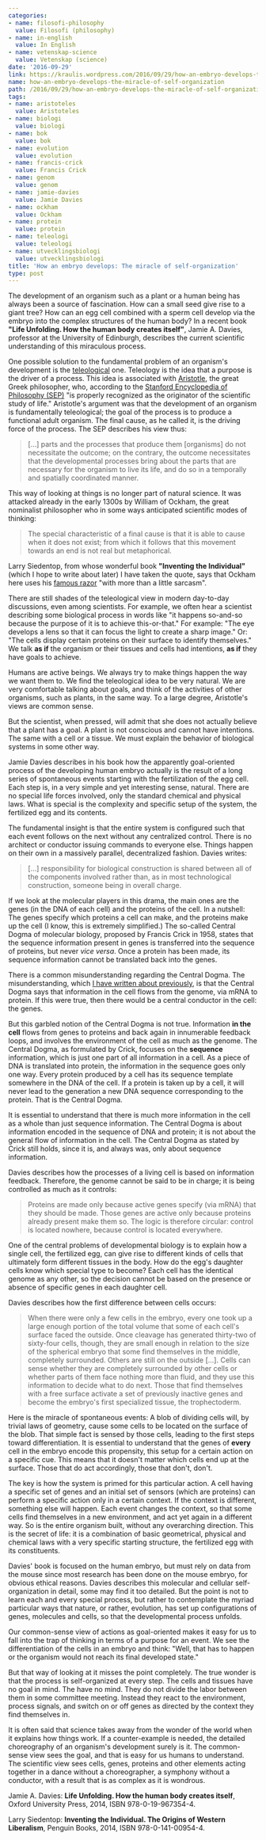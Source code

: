```yaml
---
categories:
- name: filosofi-philosophy
  value: Filosofi (philosophy)
- name: in-english
  value: In English
- name: vetenskap-science
  value: Vetenskap (science)
date: '2016-09-29'
link: https://kraulis.wordpress.com/2016/09/29/how-an-embryo-develops-the-miracle-of-self-organization/
name: how-an-embryo-develops-the-miracle-of-self-organization
path: /2016/09/29/how-an-embryo-develops-the-miracle-of-self-organization/
tags:
- name: aristoteles
  value: Aristoteles
- name: biologi
  value: biologi
- name: bok
  value: bok
- name: evolution
  value: evolution
- name: francis-crick
  value: Francis Crick
- name: genom
  value: genom
- name: jamie-davies
  value: Jamie Davies
- name: ockham
  value: Ockham
- name: protein
  value: protein
- name: teleologi
  value: teleologi
- name: utvecklingsbiologi
  value: utvecklingsbiologi
title: 'How an embryo develops: The miracle of self-organization'
type: post
---
```

The development of an organism such as a plant or a human being has always been a source of fascination. How can a small seed give rise to a giant tree? How can an egg cell combined with a sperm cell develop via the embryo into the complex structures of the human body? In a recent book **"Life Unfolding. How the human body creates itself"**, Jamie A. Davies, professor at the University of Edinburgh, describes the current scientific understanding of this miraculous process.

One possible solution to the fundamental problem of an organism's development is the [teleological](https://en.wikipedia.org/wiki/Teleology) one. Teleology is the idea that a purpose is the driver of a process. This idea is associated with [Aristotle](https://en.wikipedia.org/wiki/Aristotle), the great Greek philosopher, who, according to the [Stanford Encyclopedia of Philosophy (SEP)](http://plato.stanford.edu/entries/aristotle-biology/) "is properly recognized as the originator of the scientific study of life." Aristotle's argument was that the development of an organism is fundamentally teleological; the goal of the process is to produce a functional adult organism. The final cause, as he called it, is the driving force of the process. The SEP describes his view thus:

> [...] parts and the processes that produce them [organisms] do not necessitate the outcome; on the contrary, the outcome necessitates that the developmental processes bring about the parts that are necessary for the organism to live its life, and do so in a temporally and spatially coordinated manner.



This way of looking at things is no longer part of natural science. It was attacked already in the early 1300s by William of Ockham, the great nominalist philosopher who in some ways anticipated scientific modes of thinking:

> The special characteristic of a final cause is that it is able to cause when it does not exist; from which it follows that this movement towards an end is not real but metaphorical.

Larry Siedentop, from whose wonderful book **"Inventing the Individual"** (which I hope to write about later) I have taken the quote, says that Ockham here uses his [famous razor](https://en.wikipedia.org/wiki/Occam%27s_razor) "with more than a little sarcasm".

There are still shades of the teleological view in modern day-to-day discussions, even among scientists. For example, we often hear a scientist describing some biological process in words like "it happens so-and-so because the purpose of it is to achieve this-or-that." For example: "The eye develops a lens so that it can focus the light to create a sharp image." Or: "The cells display certain proteins on their surface to identify themselves." We talk **as if** the organism or their tissues and cells had intentions, **as if** they have goals to achieve.

Humans are active beings. We always try to make things happen the way we want them to. We find the teleological idea to be very natural. We are very comfortable talking about goals, and think of the activities of other organisms, such as plants, in the same way. To a large degree, Aristotle's views are common sense.

But the scientist, when pressed, will admit that she does not actually believe that a plant has a goal. A plant is not conscious and cannot have intentions. The same with a cell or a tissue. We must explain the behavior of biological systems in some other way.

Jamie Davies describes in his book how the apparently goal-oriented process of the developing human embryo actually is the result of a long series of spontaneous events starting with the fertilization of the egg cell. Each step is, in a very simple and yet interesting sense, natural. There are no special life forces involved, only the standard chemical and physical laws. What is special is the complexity and specific setup of the system, the fertilized egg and its contents.

The fundamental insight is that the entire system is configured such that each event follows on the next without any centralized control. There is no architect or conductor issuing commands to everyone else. Things happen on their own in a massively parallel, decentralized fashion. Davies writes:

> [...] responsibility for biological construction is shared between all of the components involved rather than, as in most technological construction, someone being in overall charge.

If we look at the molecular players in this drama, the main ones are the genes (in the DNA of each cell) and the proteins of the cell. In a nutshell: The genes specify which proteins a cell can make, and the proteins make up the cell (I know, this is extremely simplified.) The so-called Central Dogma of molecular biology, proposed by Francis Crick in 1958, states that the sequence information present in genes is transferred into the sequence of proteins, but never *vice versa*. Once a protein has been made, its sequence information cannot be translated back into the genes.

There is a common misunderstanding regarding the Central Dogma. The misunderstanding, which [I have written about previously](/posts/), is that the Central Dogma says that information in the cell flows from the genome, via mRNA to protein. If this were true, then there would be a central conductor in the cell: the genes.

But this garbled notion of the Central Dogma is not true. Information **in the cell** flows from genes to proteins and back again in innumerable feedback loops, and involves the environment of the cell as much as the genome. The Central Dogma, as formulated by Crick, focuses on the **sequence** information, which is just one part of all information in a cell. As a piece of DNA is translated into protein, the information in the sequence goes only one way. Every protein produced by a cell has its sequence template somewhere in the DNA of the cell. If a protein is taken up by a cell, it will never lead to the generation a new DNA sequence corresponding to the protein. That is the Central Dogma.

It is essential to understand that there is much more information in the cell as a whole than just sequence information. The Central Dogma is about information encoded in the sequence of DNA and protein; it is not about the general flow of information in the cell. The Central Dogma as stated by Crick still holds, since it is, and always was, only about sequence information.

Davies describes how the processes of a living cell is based on information feedback. Therefore, the genome cannot be said to be in charge; it is being controlled as much as it controls:

> Proteins are made only because active genes specify (via mRNA) that they should be made. Those genes are active only because proteins already present make them so. The logic is therefore circular: control is located nowhere, because control is located everywhere.

One of the central problems of developmental biology is to explain how a single cell, the fertilized egg, can give rise to different kinds of cells that ultimately form different tissues in the body. How do the egg's daughter cells know which special type to become? Each cell has the identical genome as any other, so the decision cannot be based on the presence or absence of specific genes in each daughter cell.

Davies describes how the first difference between cells occurs:

> When there were only a few cells in the embryo, every one took up a large enough portion of the total volume that some of each cell's surface faced the outside. Once cleavage has generated thirty-two of sixty-four cells, though, they are small enough in relation to the size of the spherical embryo that some find themselves in the middle, completely surrounded. Others are still on the outside [...]. Cells can sense whether they are completely surrounded by other cells or whether parts of them face nothing more than fluid, and they use this information to decide what to do next. Those that find themselves with a free surface activate a set of previously inactive genes and become the embryo's first specialized tissue, the trophectoderm.

Here is the miracle of spontaneous events: A blob of dividing cells will, by trivial laws of geometry, cause some cells to be located on the surface of the blob. That simple fact is sensed by those cells, leading to the first steps toward differentiation. It is essential to understand that the genes of **every** cell in the embryo encode this propensity, this setup for a certain action on a specific cue. This means that it doesn't matter which cells end up at the surface. Those that do act accordingly, those that don't, don't.

The key is how the system is primed for this particular action. A cell having a specific set of genes and an initial set of sensors (which are proteins) can perform a specific action only in a certain context. If the context is different, something else will happen. Each event changes the context, so that some cells find themselves in a new environment, and act yet again in a different way. So is the entire organism built, without any overarching direction. This is the secret of life: it is a combination of basic geometrical, physical and chemical laws with a very specific starting structure, the fertilized egg with its constituents.

Davies' book is focused on the human embryo, but must rely on data from the mouse since most research has been done on the mouse embryo, for obvious ethical reasons. Davies describes this molecular and cellular self-organization in detail, some may find it too detailed. But the point is not to learn each and every special process, but rather to contemplate the myriad particular ways that nature, or rather, evolution, has set up configurations of genes, molecules and cells, so that the developmental process unfolds.

Our common-sense view of actions as goal-oriented makes it easy for us to fall into the trap of thinking in terms of a purpose for an event. We see the differentiation of the cells in an embryo and think: "Well, that has to happen or the organism would not reach its final developed state."

But that way of looking at it misses the point completely. The true wonder is that the process is self-organized at every step. The cells and tissues have no goal in mind. The have no mind. They do not divide the labor between them in some committee meeting. Instead they react to the environment, process signals, and switch on or off genes as directed by the context they find themselves in.

It is often said that science takes away from the wonder of the world when it explains how things work. If a counter-example is needed, the detailed choreography of an organism's development surely is it. The common-sense view sees the goal, and that is easy for us humans to understand. The scientific view sees cells, genes, proteins and other elements acting together in a dance without a choreographer, a symphony without a conductor, with a result that is as complex as it is wondrous.

Jamie A. Davies: **Life Unfolding. How the human body creates itself**, Oxford University Press, 2014, ISBN 978-0-19-967354-4.

Larry Siedentop: **Inventing the Individual. The Origins of Western Liberalism**, Penguin Books, 2014, ISBN 978-0-141-00954-4.

